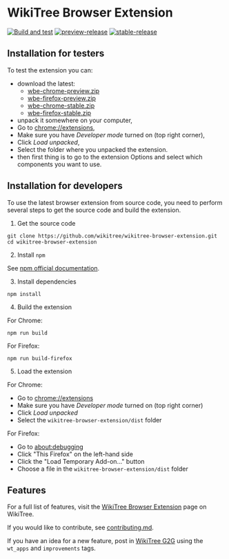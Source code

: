 # WikiTree Browser Extension

[![Build and test](https://github.com/wikitree/wikitree-browser-extension/actions/workflows/test.yml/badge.svg)](https://github.com/wikitree/wikitree-browser-extension/actions/workflows/test.yml)
[![preview-release](https://img.shields.io/chrome-web-store/v/ijipjpbjobecdgkkjdfpemcidfdmnkid?logo=Google%20Chrome&logoColor=%23aaa)](https://chrome.google.com/webstore/detail/wikitree-browser-extensio/ijipjpbjobecdgkkjdfpemcidfdmnkid)
[![stable-release](https://img.shields.io/chrome-web-store/v/ncjafpiokcjepnnlmgdaphkkjehapbln?logo=Google%20Chrome&logoColor=%23aaa)](https://chrome.google.com/webstore/detail/wikitree-browser-extensio/ncjafpiokcjepnnlmgdaphkkjehapbln)

## Installation for testers

To test the extension you can:

- download the latest:
  - [wbe-chrome-preview.zip](https://github.com/wikitree/wikitree-browser-extension/releases/download/preview/wbe-chrome-preview.zip)
  - [wbe-firefox-preview.zip](https://github.com/wikitree/wikitree-browser-extension/releases/download/preview/wbe-firefox-preview.zip)
  - [wbe-chrome-stable.zip](https://github.com/wikitree/wikitree-browser-extension/releases/download/stable/wbe-chrome-stable.zip)
  - [wbe-firefox-stable.zip](https://github.com/wikitree/wikitree-browser-extension/releases/download/stable/wbe-firefox-stable.zip)
- unpack it somewhere on your computer,
- Go to [chrome://extensions](chrome://extensions),
- Make sure you have _Developer mode_ turned on (top right corner),
- Click _Load unpacked_,
- Select the folder where you unpacked the extension.
- then first thing is to go to the extension Options and select which components you want to use.

## Installation for developers

To use the latest browser extension from source code, you need to perform several steps to get the source code and build the extension.

1. Get the source code

```
git clone https://github.com/wikitree/wikitree-browser-extension.git
cd wikitree-browser-extension
```

2. Install `npm`

See [npm official documentation](https://docs.npmjs.com/downloading-and-installing-node-js-and-npm).

3. Install dependencies

```
npm install
```

4. Build the extension

For Chrome:

```
npm run build
```

For Firefox:

```
npm run build-firefox
```

5. Load the extension

For Chrome:

- Go to [chrome://extensions](chrome://extensions)
- Make sure you have _Developer mode_ turned on (top right corner)
- Click _Load unpacked_
- Select the `wikitree-browser-extension/dist` folder

For Firefox:

- Go to [about:debugging](about:debugging)
- Click "This Firefox" on the left-hand side
- Click the "Load Temporary Add-on..." button
- Choose a file in the `wikitree-browser-extension/dist` folder

## Features

For a full list of features, visit the [WikiTree Browser Extension](https://www.wikitree.com/wiki/Space:WikiTree_Browser_Extension) page on WikiTree.

If you would like to contribute, see [contributing.md](docs/contributing.md).

If you have an idea for a new feature, post in [WikiTree G2G](https://www.wikitree.com/g2g) using the `wt_apps` and `improvements` tags.
